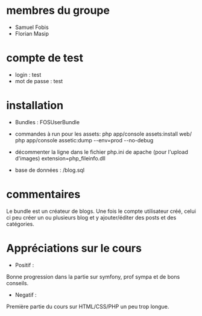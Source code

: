 # membres du groupe #
- Samuel Fobis
- Florian Masip

# compte de test #
- login : test
- mot de passe : test

# installation #

- Bundles : FOSUserBundle
- commandes à run pour les assets:
php app/console assets:install web/
php app/console assetic:dump --env=prod --no-debug

- décommenter la ligne dans le fichier php.ini de apache (pour l'upload d'images)
extension=php_fileinfo.dll

- base de données : /blog.sql

# commentaires #
Le bundle est un créateur de blogs. Une fois le compte utilisateur créé, celui ci peu créer un ou plusieurs blog 
et y ajouter/éditer des posts et des catégories.

# Appréciations sur le cours #

- Positif :

Bonne progression dans la partie sur symfony, prof sympa et de bons conseils.

- Negatif :

Première partie du cours sur HTML/CSS/PHP un peu trop longue.